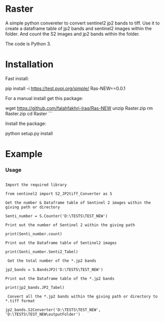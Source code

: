 
Raster
======

A simple python convereter to convert sentinel2 jp2 bands to tiff.
Use it to create a dataframe table of jp2 bands and sentinel2 images within the folder.
And count the S2 images and jp2 bands within the folder. 


The code is Python 3.

Installation
============

Fast install:

pip install -i https://test.pypi.org/simple/ Ras-NEW==0.0.1


For a manual install get this package:


wget https://github.com/falahfakhri-Iraq/Ras-NEW 
unzip Raster.zip
rm Raster.zip
cd Raster
´´´

Install the package:

python setup.py install 
 

Example
=======

### Usage

```

Import the required library

from sentinel2 import S2_JP2tiff_Converter as S

Get the number & Dataframe table of Sentinel 2 images within the giving path or directory

Senti_number = S.Counter('D:\TESTS\TEST_NEW')

Print out the number of Sentinel 2 within the giving path

print(Senti_number.count)

Print out the Dataframe table of Sentinel2 images 

print(Senti_number.Senti2_Tabel)

 Get the total number of the *.jp2 bands 

jp2_bands = S.BandsJP2('D:\TESTS\TEST_NEW')
 
Print out the Dataframe table of the *.jp2 bands

print(jp2_bands.JP2_Tabel)

 Convert all the *.jp2 bands within the giving path or directory to *.tiff format 

jp2_bands.S2Converter('D:\TESTS\TEST_NEW', 'D:\TESTS\TEST_NEW\outputFolder')

```
   
    
